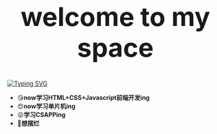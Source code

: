 <div align="center">
    <h1 style="font-size: 60px;">welcome to my space</h1>
</div>

[![Typing SVG](https://readme-typing-svg.demolab.com/?lines=First+line+of+text;Second+line+of+text)](https://git.io/typing-svg)
- 😘**now学习HTML+CSS+Javascript前端开发ing**<br>
- 😍**now学习单片机ing**<br>
- 😜**学习CSAPPing**<br>
- 🤔**想摆烂**<br>
